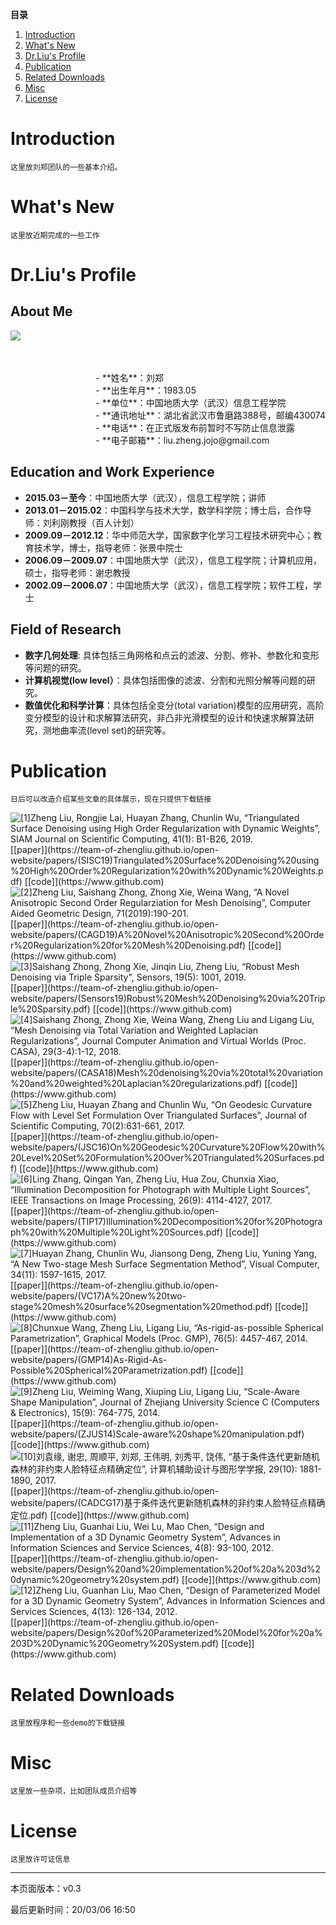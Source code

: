 **目录**
1. [Introduction](#introduction)
2. [What's New](#whats-new)
3. [Dr.Liu's Profile](#drlius-profile)
4. [Publication](#publication)
5. [Related Downloads](#related-downloads)
6. [Misc](#misc)
7. [License](#license)

# Introduction

```
这里放刘郑团队的一些基本介绍。
```

# What's New

```
这里放近期完成的一些工作
```

# Dr.Liu's Profile

## About Me <!-- omit in toc -->

<img style="float:left;" src="https://team-of-zhengliu.github.io/open-website/images/2.jpg"><br><br><br>
<div style="float:right;">
- **姓名**：刘郑
<br>
- **出生年月**：1983.05
<br>
- **单位**：中国地质大学（武汉）信息工程学院
<br>
- **通讯地址**：湖北省武汉市鲁磨路388号，邮编430074
<br>
- **电话**：在正式版发布前暂时不写防止信息泄露
<br>
- **电子邮箱**：liu.zheng.jojo@gmail.com
</div>
<div style="clear:both"></div>

  
## Education and Work Experience <!-- omit in toc -->

- **2015.03－至今**：中国地质大学（武汉），信息工程学院；讲师
- **2013.01－2015.02**：中国科学与技术大学，数学科学院；博士后，合作导师：刘利刚教授（百人计划）
- **2009.09－2012.12**：华中师范大学，国家数字化学习工程技术研究中心；教育技术学，博士，指导老师：张景中院士
- **2006.09－2009.07**：中国地质大学（武汉），信息工程学院；计算机应用，硕士，指导老师：谢忠教授
- **2002.09－2006.07**：中国地质大学（武汉），信息工程学院；软件工程，学士

## Field of Research <!-- omit in toc -->

- **数字几何处理**: 具体包括三角网格和点云的滤波、分割、修补、参数化和变形等问题的研究。
- **计算机视觉(low level）**：具体包括图像的滤波、分割和光照分解等问题的研究。
- **数值优化和科学计算**：具体包括全变分(total variation)模型的应用研究，高阶变分模型的设计和求解算法研究，非凸非光滑模型的设计和快速求解算法研究，测地曲率流(level set)的研究等。

# Publication

```
日后可以改造介绍某些文章的具体展示，现在只提供下载链接
```

<img style="float:left;" src="https://team-of-zhengliu.github.io/open-website/images/paper-2.png"> 
[1]Zheng Liu, Rongjie Lai, Huayan Zhang, Chunlin Wu, “Triangulated Surface Denoising using High Order Regularization with Dynamic Weights”, SIAM Journal on Scientific Computing, 41(1): B1-B26, 2019.<br>[[paper]](https://team-of-zhengliu.github.io/open-website/papers/(SISC19)Triangulated%20Surface%20Denoising%20using%20High%20Order%20Regularization%20with%20Dynamic%20Weights.pdf) [[code]](https://www.github.com)
<div style="clear:both"></div>

<img style="float:left;" src="https://team-of-zhengliu.github.io/open-website/images/paper-2.png"> 
[2]Zheng Liu, Saishang Zhong, Zhong Xie, Weina Wang, “A Novel Anisotropic Second Order Regularziation for Mesh Denoising”, Computer Aided Geometric Design, 71(2019):190-201.<br>[[paper]](https://team-of-zhengliu.github.io/open-website/papers/(CAGD19)A%20Novel%20Anisotropic%20Second%20Order%20Regularization%20for%20Mesh%20Denoising.pdf) [[code]](https://www.github.com)
<div style="clear:both"></div>

<img style="float:left;" src="https://team-of-zhengliu.github.io/open-website/images/paper-2.png"> 
[3]Saishang Zhong, Zhong Xie, Jinqin Liu, Zheng Liu, “Robust Mesh Denoising via Triple Sparsity", Sensors, 19(5): 1001, 2019.<br>[[paper]](https://team-of-zhengliu.github.io/open-website/papers/(Sensors19)Robust%20Mesh%20Denoising%20via%20Triple%20Sparsity.pdf) [[code]](https://www.github.com)
<div style="clear:both"></div>

<img style="float:left;" src="https://team-of-zhengliu.github.io/open-website/images/paper-2.png"> 
[4]Saishang Zhong, Zhong Xie, Weina Wang, Zheng Liu and Ligang Liu, “Mesh Denoising via Total Variation and Weighted Laplacian Regularizations”, Journal Computer Animation and Virtual Worlds (Proc. CASA), 29(3-4):1-12, 2018.<br>[[paper]](https://team-of-zhengliu.github.io/open-website/papers/(CASA18)Mesh%20denoising%20via%20total%20variation%20and%20weighted%20Laplacian%20regularizations.pdf) [[code]](https://www.github.com)
<div style="clear:both"></div>

<img style="float:left;" src="https://team-of-zhengliu.github.io/open-website/images/paper-2.png"> 
[5]Zheng Liu, Huayan Zhang and Chunlin Wu, “On Geodesic Curvature Flow with Level Set Formulation Over Triangulated Surfaces”, Journal of Scientific Computing, 70(2):631-661, 2017.<br>[[paper]](https://team-of-zhengliu.github.io/open-website/papers/(JSC16)On%20Geodesic%20Curvature%20Flow%20with%20Level%20Set%20Formulation%20Over%20Triangulated%20Surfaces.pdf) [[code]](https://www.github.com)
<div style="clear:both"></div>

<img style="float:left;" src="https://team-of-zhengliu.github.io/open-website/images/paper-2.png"> 
[6]Ling Zhang, Qingan Yan, Zheng Liu, Hua Zou, Chunxia Xiao, “Illumination Decomposition for Photograph with Multiple Light Sources”, IEEE Transactions on Image Processing, 26(9): 4114-4127, 2017.<br>[[paper]](https://team-of-zhengliu.github.io/open-website/papers/(TIP17)Illumination%20Decomposition%20for%20Photograph%20with%20Multiple%20Light%20Sources.pdf) [[code]](https://www.github.com)
<div style="clear:both"></div>

<img style="float:left;" src="https://team-of-zhengliu.github.io/open-website/images/paper-2.png"> 
[7]Huayan Zhang, Chunlin Wu, Jiansong Deng, Zheng Liu, Yuning Yang, “A New Two-stage Mesh Surface Segmentation Method”, Visual Computer, 34(11): 1597-1615, 2017.<br>[[paper]](https://team-of-zhengliu.github.io/open-website/papers/(VC17)A%20new%20two-stage%20mesh%20surface%20segmentation%20method.pdf) [[code]](https://www.github.com)
<div style="clear:both"></div>

<img style="float:left;" src="https://team-of-zhengliu.github.io/open-website/images/paper-2.png"> 
[8]Chunxue Wang, Zheng Liu, Ligang Liu, “As-rigid-as-possible Spherical Parametrization”, Graphical Models (Proc. GMP), 76(5): 4457-467, 2014.<br>[[paper]](https://team-of-zhengliu.github.io/open-website/papers/(GMP14)As-Rigid-As-Possible%20Spherical%20Parametrization.pdf) [[code]](https://www.github.com)
<div style="clear:both"></div>

<img style="float:left;" src="https://team-of-zhengliu.github.io/open-website/images/paper-2.png"> 
[9]Zheng Liu, Weiming Wang, Xiuping Liu, Ligang Liu, “Scale-Aware Shape Manipulation”, Journal of Zhejiang University Science C (Computers & Electronics), 15(9): 764-775, 2014.<br>[[paper]](https://team-of-zhengliu.github.io/open-website/papers/(ZJUS14)Scale-aware%20shape%20manipulation.pdf) [[code]](https://www.github.com)
<div style="clear:both"></div>

<img style="float:left;" src="https://team-of-zhengliu.github.io/open-website/images/paper-2.png"> 
[10]刘袁缘, 谢忠, 周顺平, 刘郑, 王伟明, 刘秀平, 饶伟, “基于条件迭代更新随机森林的非约束人脸特征点精确定位”, 计算机辅助设计与图形学学报, 29(10): 1881-1890, 2017.<br>[[paper]](https://team-of-zhengliu.github.io/open-website/papers/(CADCG17)基于条件迭代更新随机森林的非约束人脸特征点精确定位.pdf) [[code]](https://www.github.com)
<div style="clear:both"></div>

<img style="float:left;" src="https://team-of-zhengliu.github.io/open-website/images/paper-2.png"> 
[11]Zheng Liu, Guanhai Liu, Wei Lu, Mao Chen, “Design and Implementation of a 3D Dynamic Geometry System”, Advances in Information Sciences and Service Sciences, 4(8): 93-100, 2012.<br>[[paper]](https://team-of-zhengliu.github.io/open-website/papers/Design%20and%20implementation%20of%20a%203d%20dynamic%20geometry%20system.pdf) [[code]](https://www.github.com)
<div style="clear:both"></div>

<img style="float:left;" src="https://team-of-zhengliu.github.io/open-website/images/paper-2.png"> 
[12]Zheng Liu, Guanhan Liu, Mao Chen, “Design of Parameterized Model for a 3D Dynamic Geometry System”, Advances in Information Sciences and Services Sciences, 4(13): 126-134, 2012.<br>[[paper]](https://team-of-zhengliu.github.io/open-website/papers/Design%20of%20Parameterized%20Model%20for%20a%203D%20Dynamic%20Geometry%20System.pdf) [[code]](https://www.github.com)
<div style="clear:both"></div>

# Related Downloads

```
这里放程序和一些demo的下载链接
```

# Misc

```
这里放一些杂项，比如团队成员介绍等
```

# License

```
这里放许可证信息
```

---

本页面版本：v0.3

最后更新时间：20/03/06 16:50
